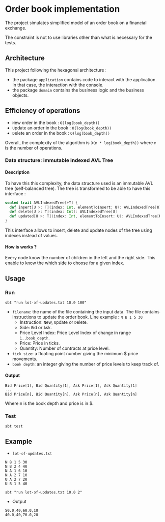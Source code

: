 # Order book implementation
The project simulates simplified model of an order book on a financial exchange.

The constraint is not to use libraries other than what is necessary for the tests.

## Architecture
This project following the hexagonal architecture :
- the package `application` contains code to interact with the application. In that case, the interaction with the console. 
- the package `domain` contains the business logic and the business objects.


## Efficiency of operations
- `N`ew order in the book : `O(log(book_depth))`
- `U`pdate an order in the book : `O(log(book_depth))`
- `D`elete an order in the book : `O(log(book_depth))`

Overall, the complexity of the algorithm is `O(n * log(book_depth))` where `n` is the number of operations.


### Data structure: immutable indexed AVL Tree
#### Description
To have this this complexity, the data structure used is an immutable AVL tree (self-balanced tree). The tree is transformed to be able to have this interface : 
```scala
sealed trait AVLIndexedTree[+T] {
  def insert[U >: T](index: Int, elementToInsert: U): AVLIndexedTree[U]
  def delete[U >: T](index: Int): AVLIndexedTree[U]
  def updated[U >: T](index: Int, elementToInsert: U): AVLIndexedTree[U]
}
```
This interface allows to insert, delete and update nodes of the tree using indexes instead of values. 

#### How is works ?
Every node know the number of children in the left and the right side. This enable to know the which side to choose for a given index.

## Usage

### Run
```
sbt "run lot-of-updates.txt 10.0 100"
```
- `filename`: the name of the file containing the input data. The file contains instructions to update the order book. Line example : `N B 1 5 30`
    - Instruction: `N`ew, `U`pdate or `D`elete.
    - Side: `B`id or `A`sk.
    - Price Level Index: Price Level Index of change in range `1..book_depth`.
    - Price: Price in ticks.
    - Quantity: Number of contracts at price level.
- `tick size`: a floating point number giving the minimum $ price movements.
- `book depth`: an integer giving the number of price levels to keep track of.

#### Output
```
Bid Price[1], Bid Quantity[1], Ask Price[1], Ask Quantity[1] 
... 
Bid Price[n], Bid Quantity[n], Ask Price[n], Ask Quantity[n]
```
Where n is the book depth and price is in $.


### Test
```
sbt test
```



## Example
- `lot-of-updates.txt`
```
N B 1 5 30
N B 2 4 40
N A 1 6 10
N A 2 7 10
U A 2 7 20
U B 1 5 40
```

```
sbt "run lot-of-updates.txt 10.0 2"
```
- Output
```
50.0,40,60.0,10
40.0,40,70.0,20
```
